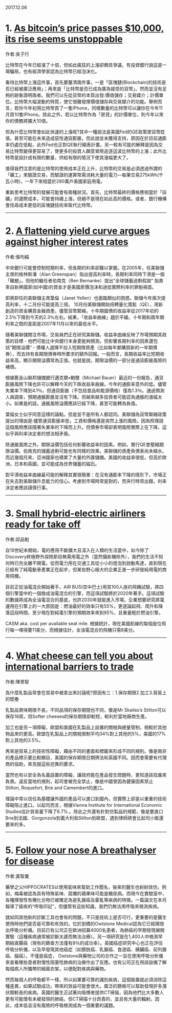 2017.12.06
#  1. [As bitcoin’s price passes $10,000, its rise seems unstoppable](https://www.economist.com/news/finance-and-economics/21731827-getting-out-such-illiquid-asset-can-be-harder-getting-bitcoins)
作者:吳子行

比特幣在今年已經漲了十倍，但如此瘋狂的上漲卻頗具爭議，有投資銀行說這是一場騙局，也有經濟學家認為比特幣已經泡沫化。

看待比特幣上漲這件事，首先要釐清兩件事，一是「區塊鏈(Blockchain)的技術是否已經被廣泛應用」；再來是「比特幣是否已成為廣為接受的貨幣」。然而並沒有足夠的跡象證明兩者。我們可以先從貨幣的本質出發:價值儲存；交易媒介；計價單位。比特幣大幅波動的特質，使它很難發揮價值儲存與交易媒介的功能。舉例而言，若你今年初用比特幣買了一隻IPhone，同樣數量的比特幣可以讓你在今年11月買10隻IPhone。除此之外，若以比特幣作為「房貸」的計價單位，則今年以來你的債務將擴大10倍。

但為什麼比特幣會如此快速的上漲呢?其中一種說法是美國Fed的QE政策使貨幣貶值，甚至可能在未來造成惡性通貨膨脹，但此說並未獲得支持，原因在於目前通膨率仍處在低點，此外Fed也正對QE執行縮表計畫。另一較有可能的解釋是因為交易比特幣變得更容易了，使更多的投資人願意冒險追逐這波比特幣的上漲；此外比特幣是設計成有限的數量，供給有限的情況下使其漲幅更大了。

值得我們注意的是比特幣的使用成本正在上升，比特幣的交易是必須透過所謂的「礦工」來驗證交易，而驗證的運算幣需消耗大量的電力—每筆交易275kWh(千瓦小時)，一年下來相當於280萬戶美國家庭用電。

重新思考比特幣的發展可能會有兩種狀況。首先，比特幣最終的價格應相當於「採礦」的邊際成本，可能會持續上漲，但絕不是現在如此高的價格。或者，銀行機構會找尋成本更低的區塊鏈技術來取代比特幣。


---
#  2. [A flattening yield curve argues against higher interest rates](https://www.economist.com/news/finance-and-economics/21731850-difference-between-short-and-long-term-yields-its-lowest-decade)
作者:張均綸

中央銀行可能會控制短期利率，但長期的利率卻難以掌握。在2005年，任美聯儲主席的格林斯潘（Alan Greenspan）指出提高利率時，長期利率同時下滑是一個「難題」。但他的繼任者伯南克（Ben Bernanke）提出“全球儲蓄過剩假說” 指責來自新興國家(如中國)的資金才是美國房價泡沫和過低實際利率的罪魁禍首。

即將卸任的美聯儲主席葉倫（Janet Yellen）也面臨類似的困惑。聯儲今年兩次提高利率，十二月份可能提高三倍。 10月份美聯儲開始扭轉量化寬鬆（QE），用新創造的資金購買金融資產。儘管貨幣緊縮，十年期國債的收益率從2017年初的2.5％下降到今天的2.3％左右。結果，「收益率曲線」趨於平緩。十年期和兩年期利率之間的差距是2007年11月以來的最低水平。

隨著美聯儲關注市場，交易員們正在研究美聯儲。收益率曲線反映了市場預期其政策的目標 - 他們可能比中央銀行本身更能夠預測。但影響長期利率的因素還包括“期限溢價” - 債權人選擇不投入短期限資產（比如每年都購買新的一年期債券），而去持有長期限債券時所要求的額外回報。一般而言，長期收益率比短期收益率高，顯示期限溢價常為正值。也就是說，期限溢價的一部分是通貨膨脹風險的補償。

根據舊金山聯邦儲備銀行邁克爾•鮑爾（Michael Bauer）最近的一份報告，通貨膨脹風險下降也許可以解釋今天的下跌收益率曲線。今年的通膨率意外的低。儘管失業率下降到4.1％，但通貨膨脹（不包括食品和能源價格）僅為1.3％。通過預測人員調查，預期通脹膨脹並沒有下降。但越來越多投資者可能認為通脹的漲幅太小。如果是的話，通脹風險溢價應該已經下降，甚至可能轉為負值。

葉倫女士似乎同意這樣的論點。但是並不是所有人都認同。美聯儲為貨幣緊縮政策提出的理由是:儘管通貨膨脹率低，工資和價格還是突然上漲的風險。因為照理說這個風險應該隨著失業率的下降而上升。但債券市場卻表明風險實際上在下降，這似乎與利率決定者的想法相矛盾。

除通脹風險之外，期限溢價包括任何影響收益率的因素。例如，實行QE會壓縮期限溢價。伯南克的儲蓄過剩可能也有同樣的效果。美聯儲的資產負債表尚未縮水。而近幾個月來，亞洲國家也積累了大量的外匯儲備。美國的收益率很低，但高於歐洲，日本和英國，並可能成為世界儲蓄的磁石。

對平滑收益率曲線最可能的解釋其實很簡單：在沒有通膨率下降的情形下，市場正在失去對美聯儲升息能力的信心。考慮到市場時常是對的，而央行時常出錯，利率決定者應該謹慎行事。

---

#  3. [Small hybrid-electric airliners ready for take off](https://www.economist.com/news/science-and-technology/21731811-companies-are-getting-serious-about-electrifying-air-travel-small-hybrid-electric)
作者:邱品魁

自19世紀末開始，電的應用不斷擴大且深入在人類的生活當中，如今除了Discovery終極野外探險節目無需用電之外（當然攝影機除外），我們的生活不知何時已完全離不開電。從而電力用在交通工具從小小的燈泡到啟動馬達，直到現在已經有了純電動車產業正在起步，但某些野心極大的企業正進一步研發純用電的商用飛機。

目前正從油電混合開始著手，AIR BUS(空中巴士)用其100人座的飛機試驗，將四個引擎當中的一個換成油電混合的引擎，而這項試驗將於2020年著手。這項試驗的數據將成為全油電混合的基底，也許2030年就能進入市場。企業想要研究將電運用在引擎上的一大原因是：燃油最好的效率只有55%，更遑論起飛、爬升和降落這段時間。至少現在對純電引擎的預期效率來到95%，且重量輕於燃油引擎。

CASM aka. cost per available seat mile. 根據統計，現在美國航線的每個座位飛行每一哩得要11美分，而根據估計，全油電混合的飛機只需8美分。

---
# 4. [What cheese can tell you about international barriers to trade](https://www.economist.com/news/finance-and-economics/21731853-why-dairy-products-loom-large-many-trade-deals-what-cheese-can-tell-you-about)
作者:陳景智

為什麼乳製品常會在貿易中被拿出來討論呢?原因有三：1.保存期限2.加工3.貿易上的壁壘

乳製品賞味期限不長，不同品項的保存期間也不同，像是Mr Skailes’s Stilton可以保存18周，但Softer cheeses的保存期限卻較短，較利於當地廠商生產。

加工也是另一項障礙，歐盟和美國在乳製品上設置的關稅與總量管制，相較於其他物品來的更高。歐盟在乳製品上的關稅限制平均34%對上其他的5%，美國的17%對上其他的3.5%。

再來是貿易上的技術性障礙，藉由不同的書面和標籤來形成不同的規則。像是南非的產品標示要比較顯目，美國的保存期限日期牌法和英國不同。因而會需要有代理商的協助，來克服這些迥異的要求。

當然也有以安全為名義設置的障礙，讓政府能在產品發生問題時，更知道該找誰來負責。違反當地的規則，起司會被完全禁止，像是中國曾因為健康因素禁止Stilton, Roquefort, Brie and Camembert的進口。

理論中常以信任為基礎讓外國的產品可以進口到國內，但實際上卻是以重重的技術障礙阻止進口。以起司而言，根據Vienna Institute for International Economic Studies估計貿易量下降了6.7%.。除此之外還有針對仿製品的規範，像是要進口Brie到法國、Gorgonzola到義大利和Stilton到歐盟，遇到律師將會比起司小販還要來的多。


---

# 5. [Follow your nose A breathalyser for disease](https://www.economist.com/news/science-and-technology/21731810-better-way-diagnose-cancer-heart-disease-and-more-breathalyser-disease)
作者:黃智彙

藥學之父HIPPOCRATES以使用氣味來幫助工作聞名，後來的醫生也紛紛效仿。例如，梅毒被認為具有特殊氣味、腐爛的蘋果味可能是糖尿病。而現今在實驗室中，各種揮發性有機化合物已被確定為是乳腺癌及霍亂等疾病的特徵。一篇論文在本月報導了瘧疾的“呼吸印記”，但儘管有這些知識，我們仍無法用呼吸來檢測疾病。

就如同其他新的診斷工具也會有的問題，不只是技術上是否可行，更重要的是醫生使用時他們是否是可靠和有效的。位於劍橋的Owlstone Medical認為它已經開發出呼吸分析儀。目前已有公司正在歐洲招募4000名患者，為肺癌的早期發現展開實驗（這種疾病通常被診斷太遲而無法治療）。另一項研究是在1,400人中檢測早期結直腸癌（現有的篩查方法僅有9％的成功率）。英國癌症研究中心也正在評估呼吸分析儀，以及早發現其他癌症（如膀胱癌、乳腺癌、食道癌、胰臟癌、前列腺癌、腦癌）。不僅是癌症， Owlstone與藥物公司的合作之一旨在使用呼吸分析儀來查看哪些患者對慢性阻塞性肺病的治療作出了反應。也有公司正在用該設備了解每個病人所攜帶的細菌衣架，以便配對疾病與藥物。

然而每個人的呼吸都不一樣，所以如果要可靠的識別疾病，這個裝置就必須消除這種差異，如果試驗成功，帶來的效益可能會很大。廣泛的篩檢可以幫助發現許多潛伏期較長的疾病。英國的醫生正試著向吸煙者提供CT掃描，因為他們比大多數人更有可能懷有未被發現的肺癌，但CT掃描十分昂貴的，並且有大量的輻射。因此，成本低且沒有風險的呼吸檢測成為一個重要的議題。